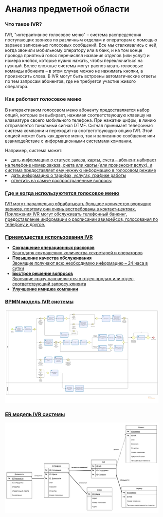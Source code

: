 # Анализ предметной области

<h3>Что такое IVR?</h3>

IVR, "интерактивное голосовое меню" – система распределения поступающих звонков по различным отделам и операторам с помощью заранее записанных
голосовых сообщений. Все мы сталкивались с ней, когда звонили мобильному оператору или в банк, и на том конце провода приятный голос перечислял названия
отделов (или услуг) и номера кнопок, которые нужно нажать, чтобы переключиться на нужный. Более сложные системы могут распознавать голосовые команды
абонента – в этом случае можно не нажимать кнопки, а произносить слова. В IVR могут быть встроены автоматические ответы по тем запросам абонентов, где не
требуется участие живого оператора.

<h3>Как работает голосовое меню</h3>
В интерактивном голосовом меню абоненту предоставляется набор опций, которые он выбирает, нажимая соответствующую клавишу на клавиатуре своего мобильного телефона. При нажатии цифры, в линию отправляется тональный сигнал DTMF. Сигнал принимает телефонная система компании и переходит на соответствующую опцию IVR. Этой опцией может быть как другое меню, так и записанное сообщение или взаимодействие с информационными системами компании.

Например, система может:

<u>
  <li>дать информацию о статусе заказа, карты, счета – абонент набирает на телефоне номер заказа, счета или карты (или произносит вслух), и система предоставляет ему нужную информацию в голосовом режиме</li>

  <li>дать информацию о тарифах, услугах, графике работы</li>

  <li>ответить на самые распространенные вопросы</li>
</ul>


<h3>Где и когда используютется голосовое меню</h3>
IVR могут параллельно обрабатывать большое количество входящих звонков, поэтому они очень востребованы в контакт-центрах. Приложения IVR могут обслуживать телефонный банкинг, предоставление информации о  расписании авиарейсов, голосования по телефону и другое.

<h3>Приемущества использования IVR</h3>
<ul>
  <li style="font-weight: bold;">Сокращение операционных расходов</li>
  Благодаря сокращению количества секретарей и операторов
  
  <li style="font-weight: bold;">Повышение качества обслуживания</li>
  Звонящие получают всю необходимую информацию – 24 часа в сутки
  
  <li style="font-weight: bold;">Быстрое решение вопросов</li>
  Звонящие сразу направляются в отдел продаж или отдел, соответствующий запросу клиента
  
  <li style="font-weight: bold;">Улучшение имиджа компании</li>
</ul>

<h3>BPMN модель IVR системы</h3>

<img src="https://github.com/otkisider/ZverevAS-progtech/blob/main/IVR.png" style="width=2600px; height=2600px;"></img>

<h3>ER модель IVR системы</h3>

<img src="https://github.com/otkisider/ZverevAS-progtech/blob/main/ER.jpg"></img>


